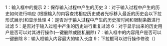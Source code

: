 1：输入框中的提示
2：保存输入过程中产生的历史
3：对于输入过程中产生的历史如何进行响应
   (根据输入的内容查找相应历史或者光标移入最近的历史会以下拉形式展示)和显示处理
4：是否对于输入过程中产生的历史按时间和限制条数进行过滤
5：是否对于输入过程中产生的历史进行重复过滤
6：对于显示出来的历史用户是否可以对其进行操作(一键删除或随机删除)
7：输入框中的内容用户是否可以一键删除
8：输入框输入内容最大的输入长度
9：下拉框可以进行操作修改（）
